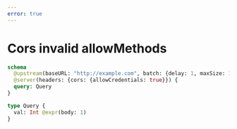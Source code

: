 ```yaml
---
error: true
---
```


# Cors invalid allowMethods

```graphql @config
schema
  @upstream(baseURL: "http://example.com", batch: {delay: 1, maxSize: 1000})
  @server(headers: {cors: {allowCredentials: true}}) {
  query: Query
}

type Query {
  val: Int @expr(body: 1)
}
```
